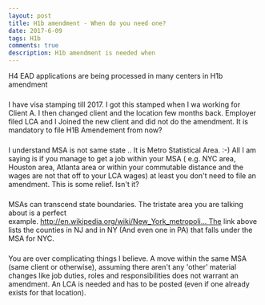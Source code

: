 ```yaml
---
layout: post
title: H1b amendment - When do you need one?
date: 2017-6-09
tags: H1b
comments: true
description: H1b amendment is needed when 
---
```


H4 EAD applications are being processed in many centers in H1b amendment

###
I have visa stamping till 2017. I got this stamped when I wa working for Client A. I then changed client and the location few months back. Employer filed LCA and I Joined the new client and did not do the amendment. It is mandatory to file H1B Amendement from now?

###
I understand MSA is not same state .. It is Metro Statistical Area. :-) All I am saying is if you manage to get a job within your MSA ( e.g. NYC area, Houston area, Atlanta area or within your commutable distance and the wages are not that off to your LCA wages) at least you don't need to file an amendment. This is some relief. Isn't it?

###
MSAs can transcend state boundaries. The tristate area you are talking about is a perfect example. http://en.wikipedia.org/wiki/New_York_metropoli... The link above lists the counties in NJ and in NY (And even one in PA) that falls under the MSA for NYC.

###
You are over complicating things I believe. A move within the same MSA (same client or otherwise), assuming there aren't any 'other' material changes like job duties, roles and responsibilities does not warrant an amendment. An LCA is needed and has to be posted (even if one already exists for that location). 



